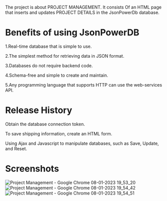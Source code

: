 The project is about PROJECT MANAGEMENT.
It consists Of an HTML page that inserts and updates PROJECT DETAILS in the JsonPowerDb database.

# Benefits of using JsonPowerDB

1.Real-time database that is simple to use.

2.The simplest method for retrieving data in JSON format.

3.Databases do not require backend code.

4.Schema-free and simple to create and maintain.

5.Any programming language that supports HTTP can use the web-services API.

# Release History
Obtain the database connection token.

To save shipping information, create an HTML form.

Using Ajax and Javascript to manipulate databases, such as Save, Update, and Reset.

# Screenshots
![Project Management - Google Chrome 08-01-2023 19_53_20](https://user-images.githubusercontent.com/72258483/211202470-b92fbebf-c887-4863-a42c-79b3c6caaecb.png)
![Project Management - Google Chrome 08-01-2023 19_54_42](https://user-images.githubusercontent.com/72258483/211202478-712e42fd-24ac-4971-abf0-cac68be3f7c0.png)
![Project Management - Google Chrome 08-01-2023 19_54_51](https://user-images.githubusercontent.com/72258483/211202481-1f46d1c4-56f9-46d9-b43f-aa392bf9f640.png)
